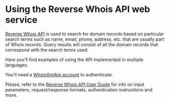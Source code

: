 # Using the Reverse Whois API web service

[Reverse Whois API](https://www.whoisxmlapi.com/reverse-whois-api.php) 
is used to search for domain records based on particular search terms such as
name, email, phone, address, etc. that are usually part of Whois records.
Query results will consist of all the domain records that correspond
with the search terms used.

Here you'll find examples of using the API implemented in multiple languages.

You'll need a
[WhoisXmlApi account](https://www.whoisxmlapi.com/user/create.php) to
authenticate.

Please, refer to the
[Reverse Whois API User Guide](https://www.whoisxmlapi.com/reverse-whois-api-guide.php)
for info on input parameters, request/response formats, authentication
instructions and more.